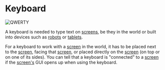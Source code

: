 # Keyboard

![QWERTY](oredict:oc:keyboard)

A keyboard is needed to type text on [screens](screen1.md), be they in the world or built into devices such as [robots](robot.md) or [tablets](../item/tablet.md).

For a keyboard to work with a [screen](screen1.md) in the world, it has to be placed next to the [screen](screen1.md), facing that [screen](screen1.md), or placed directly on the [screen](screen1.md) (on top or on one of its sides). You can tell that a keyboard is "connected" to a [screen](screen1.md) if the [screen's](screen1.md) GUI opens up when using the keyboard.